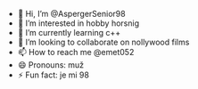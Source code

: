 - 👋 Hi, I’m @AspergerSenior98
- 👀 I’m interested in hobby horsnig
- 🌱 I’m currently learning c++
- 💞️ I’m looking to collaborate on nollywood films
- 📫 How to reach me @emet052
- 😄 Pronouns: muž
- ⚡ Fun fact: je mi 98

<!---
AspergerSenior98/AspergerSenior98 is a ✨ special ✨ repository because its `README.md` (this file) appears on your GitHub profile.
You can click the Preview link to take a look at your changes.
--->

